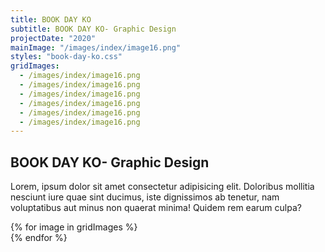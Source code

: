 ```yaml
---
title: BOOK DAY KO
subtitle: BOOK DAY KO- Graphic Design
projectDate: "2020"
mainImage: "/images/index/image16.png"
styles: "book-day-ko.css"
gridImages:
  - /images/index/image16.png
  - /images/index/image16.png
  - /images/index/image16.png
  - /images/index/image16.png
  - /images/index/image16.png
  - /images/index/image16.png
---
```

<section class="section">
    <div class="details-container">
        <h1 class="title">BOOK DAY KO- Graphic Design</h1>
        <p class="description">Lorem, ipsum dolor sit amet consectetur adipisicing elit. Doloribus mollitia nesciunt iure quae sint ducimus, iste dignissimos ab tenetur, nam voluptatibus aut minus non quaerat minima! Quidem rem earum culpa?</p>
    </div>
    <div class="grid container">
        <div class="image-container">
            <img class="img" src="/images/index/image16.png" alt="">
        </div>
        <div class="grid one">
            {% for image in gridImages %}
                <div class="image-container">
                    <img class="img" src="{{ image }}" alt="">
                </div>
            {% endfor %}
        </div>
    </div>
</section>